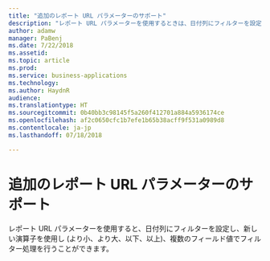 ```yaml
---
title: "追加のレポート URL パラメーターのサポート"
description: "レポート URL パラメーターを使用するときは、日付列にフィルターを設定し、新しい演算子を試用し、複数のフィールドの値でフィルター処理を行うことができます"
author: adamw
manager: PaBenj
ms.date: 7/22/2018
ms.assetid: 
ms.topic: article
ms.prod: 
ms.service: business-applications
ms.technology: 
ms.author: HaydnR
audience: 
ms.translationtype: HT
ms.sourcegitcommit: 0b40bb3c98145f5a260f412701a884a5936174ce
ms.openlocfilehash: af2c0650cfc1b7efe1b65b38acff9f531a0989d8
ms.contentlocale: ja-jp
ms.lasthandoff: 07/18/2018

---
```

# <a name="additional-report-url-parameter-support"></a>追加のレポート URL パラメーターのサポート

レポート URL パラメーターを使用すると、日付列にフィルターを設定し、新しい演算子を使用し (より小、より大、以下、以上)、複数のフィールド値でフィルター処理を行うことができます。

